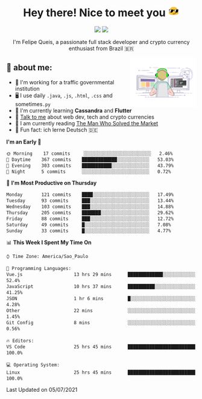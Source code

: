 
<h1 align="center">Hey there! Nice to meet you <img src="assets/sunglasses.gif" width="30"/></h1>

<p align="center">
  <a href="https://www.linkedin.com/in/fqueis"><img src="https://img.shields.io/badge/-LinkedIn-blue?style=flat&logo=Linkedin&logoColor=white" /></a>
  <a href="mailto:fqueis@gmail.com"><img src="https://img.shields.io/badge/-Gmail-c14438?style=flat&logo=Gmail&logoColor=white" /></a>
</p>

<p align="center">I'm Felipe Queis, a passionate full stack developer and crypto currency enthusiast from Brazil 🇧🇷</p>

<img width="35%" align="right" alt="fqueis" src="assets/profile.gif" /></p>

## 🤵 about me:

- 🏢 I'm working for a traffic governmental institution
- 🖥️ I use daily `.java`, `.js`, `.html`, `.css` and sometimes`.py`
- 🌱 I'm currently learning **Cassandra** and **Flutter**
- 💬 [Talk to me](https://github.com/fqueis/fqueis/discussions) about web dev, tech and crypto currencies
- 📖 I am currently reading [The Man Who Solved the Market](https://amzn.com/073521798X)
- 💭 Fun fact: ich lerne Deutsch 🇩🇪

<!--START_SECTION:waka-->
**I'm an Early 🐤** 

```text
🌞 Morning    17 commits     ░░░░░░░░░░░░░░░░░░░░░░░░░   2.46% 
🌆 Daytime    367 commits    █████████████░░░░░░░░░░░░   53.03% 
🌃 Evening    303 commits    ███████████░░░░░░░░░░░░░░   43.79% 
🌙 Night      5 commits      ░░░░░░░░░░░░░░░░░░░░░░░░░   0.72%

```
📅 **I'm Most Productive on Thursday** 

```text
Monday       121 commits    ████░░░░░░░░░░░░░░░░░░░░░   17.49% 
Tuesday      93 commits     ███░░░░░░░░░░░░░░░░░░░░░░   13.44% 
Wednesday    103 commits    ███░░░░░░░░░░░░░░░░░░░░░░   14.88% 
Thursday     205 commits    ███████░░░░░░░░░░░░░░░░░░   29.62% 
Friday       88 commits     ███░░░░░░░░░░░░░░░░░░░░░░   12.72% 
Saturday     49 commits     █░░░░░░░░░░░░░░░░░░░░░░░░   7.08% 
Sunday       33 commits     █░░░░░░░░░░░░░░░░░░░░░░░░   4.77%

```


📊 **This Week I Spent My Time On** 

```text
⌚︎ Time Zone: America/Sao_Paulo

💬 Programming Languages: 
Vue.js                   13 hrs 29 mins      █████████████░░░░░░░░░░░░   52.4% 
JavaScript               10 hrs 37 mins      ██████████░░░░░░░░░░░░░░░   41.25% 
JSON                     1 hr 6 mins         █░░░░░░░░░░░░░░░░░░░░░░░░   4.28% 
Other                    22 mins             ░░░░░░░░░░░░░░░░░░░░░░░░░   1.45% 
Git Config               8 mins              ░░░░░░░░░░░░░░░░░░░░░░░░░   0.56%

🔥 Editors: 
VS Code                  25 hrs 45 mins      █████████████████████████   100.0%

💻 Operating System: 
Linux                    25 hrs 45 mins      █████████████████████████   100.0%

```


 Last Updated on 05/07/2021
<!--END_SECTION:waka-->
